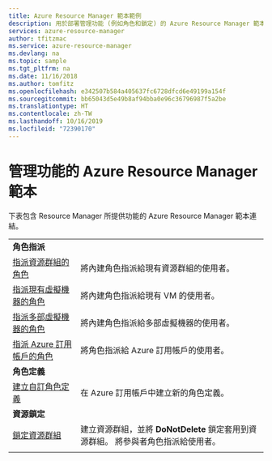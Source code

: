 ```yaml
---
title: Azure Resource Manager 範本範例
description: 用於部署管理功能 (例如角色和鎖定) 的 Azure Resource Manager 範本範例。
services: azure-resource-manager
author: tfitzmac
ms.service: azure-resource-manager
ms.devlang: na
ms.topic: sample
ms.tgt_pltfrm: na
ms.date: 11/16/2018
ms.author: tomfitz
ms.openlocfilehash: e342507b584a405637fc6728dfcd6e49199a154f
ms.sourcegitcommit: bb65043d5e49b8af94bba0e96c36796987f5a2be
ms.translationtype: HT
ms.contentlocale: zh-TW
ms.lasthandoff: 10/16/2019
ms.locfileid: "72390170"
---
```

# <a name="azure-resource-manager-templates-for-management-features"></a>管理功能的 Azure Resource Manager 範本

下表包含 Resource Manager 所提供功能的 Azure Resource Manager 範本連結。

| | |
|-|-|
|**角色指派**||
| [指派資源群組的角色](https://github.com/Azure/azure-quickstart-templates/tree/master/101-rbac-builtinrole-resourcegroup)| 將內建角色指派給現有資源群組的使用者。 |
| [指派現有虛擬機器的角色](https://github.com/Azure/azure-quickstart-templates/tree/master/101-rbac-builtinrole-virtualmachine)| 將內建角色指派給現有 VM 的使用者。 |
| [指派多部虛擬機器的角色](https://github.com/Azure/azure-quickstart-templates/tree/master/201-rbac-builtinrole-multipleVMs)| 將內建角色指派給多部虛擬機器的使用者。 |
| [指派 Azure 訂用帳戶的角色](https://github.com/Azure/azure-quickstart-templates/tree/master/subscription-level-deployments/subscription-role-assigment)| 將角色指派給 Azure 訂用帳戶的使用者。 |
|**角色定義**||
| [建立自訂角色定義](https://github.com/Azure/azure-quickstart-templates/tree/master/subscription-level-deployments/create-role-def)| 在 Azure 訂用帳戶中建立新的角色定義。 |
|**資源鎖定**||
| [鎖定資源群組](https://github.com/Azure/azure-quickstart-templates/tree/master/subscription-level-deployments/create-rg-lock-role-assignment)| 建立資源群組，並將 **DoNotDelete** 鎖定套用到資源群組。 將參與者角色指派給使用者。 |
| | |
